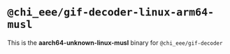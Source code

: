 # `@chi_eee/gif-decoder-linux-arm64-musl`

This is the **aarch64-unknown-linux-musl** binary for `@chi_eee/gif-decoder`
